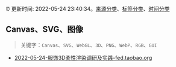 :alarm_clock: 更新时间: 2022-05-24 23:40:34。[来源分类](../README.md)、[标签分类](../TAGS.md)、[时间分类](../TIMELINE.md)

## Canvas、SVG、图像


> 关键字：`Canvas`、`SVG`、`WebGL`、`3D`、`PNG`、`WebP`、`RGB`、`GUI`



- [2022-05-24-服饰3D柔性渲染调研及实践-fed.taobao.org](https://blogread.cn/news/go.php?idItem=15108&url=https%3A%2F%2Ffed.taobao.org%2Fblog%2Ftaofed%2Fdo71ct%2Ffufsgh%3Fcomefrom%3Dhttps%253A%252F%252Fblogread.cn%252Fnews%252F) 